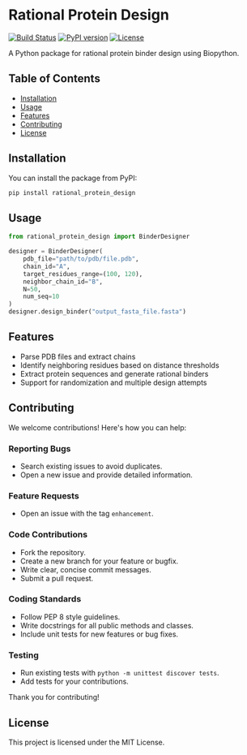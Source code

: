 # Rational Protein Design

[![Build Status](https://github.com/rohitium/rational_protein_design/actions/workflows/ci.yml/badge.svg)](https://github.com/rohitium/rational_protein_design/actions)
[![PyPI version](https://badge.fury.io/py/rational_protein_design.svg)](https://badge.fury.io/py/rational_protein_design)
[![License](https://img.shields.io/github/license/rohitium/rational_protein_design)](LICENSE)

A Python package for rational protein binder design using Biopython.

## Table of Contents

- [Installation](#installation)
- [Usage](#usage)
- [Features](#features)
- [Contributing](#contributing)
- [License](#license)

## Installation

You can install the package from PyPI:

```bash
pip install rational_protein_design
```

## Usage

```python
from rational_protein_design import BinderDesigner

designer = BinderDesigner(
    pdb_file="path/to/pdb/file.pdb",
    chain_id="A",
    target_residues_range=(100, 120),
    neighbor_chain_id="B",
    N=50,
    num_seq=10
)
designer.design_binder("output_fasta_file.fasta")
```

## Features

- Parse PDB files and extract chains
- Identify neighboring residues based on distance thresholds
- Extract protein sequences and generate rational binders
- Support for randomization and multiple design attempts

## Contributing

We welcome contributions! Here's how you can help:

### Reporting Bugs

- Search existing issues to avoid duplicates.
- Open a new issue and provide detailed information.

### Feature Requests

- Open an issue with the tag `enhancement`.

### Code Contributions

- Fork the repository.
- Create a new branch for your feature or bugfix.
- Write clear, concise commit messages.
- Submit a pull request.

### Coding Standards

- Follow PEP 8 style guidelines.
- Write docstrings for all public methods and classes.
- Include unit tests for new features or bug fixes.

### Testing

- Run existing tests with `python -m unittest discover tests`.
- Add tests for your contributions.

Thank you for contributing!

## License

This project is licensed under the MIT License.

